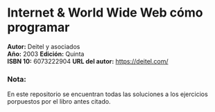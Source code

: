 # Internet & World Wide Web cómo programar
**Autor:** Deitel y asociados  
**Año:** 2003 
**Edición:** Quinta  
**ISBN 10:** 6073222904 
**URL del autor:** https://deitel.com/

### Nota:
En este repositorio se encuentran todas las soluciones a los ejercicios porpuestos por el libro antes citado.